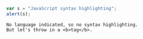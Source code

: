 ```javascript
var s = "JavaScript syntax highlighting";
alert(s);
```

```
No language indicated, so no syntax highlighting. 
But let's throw in a <b>tag</b>.
```